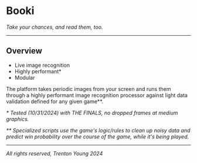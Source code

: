 # Booki

_Take your chances, and read them, too._

--------------

## Overview

- Live image recognition
- Highly performant*
- Modular

The platform takes periodic images from your screen and runs them through a 
highly performant image recognition processor against light data validation
defined for any given game**.

_* Tested (10/31/2024) with THE FINALS, no dropped frames at medium graphics._

_** Specialized scripts use the game's logic/rules to clean up noisy data and predict win probability over the 
course of the game, while it's being played._

-------------

_All rights reserved, Trenton Young 2024_
